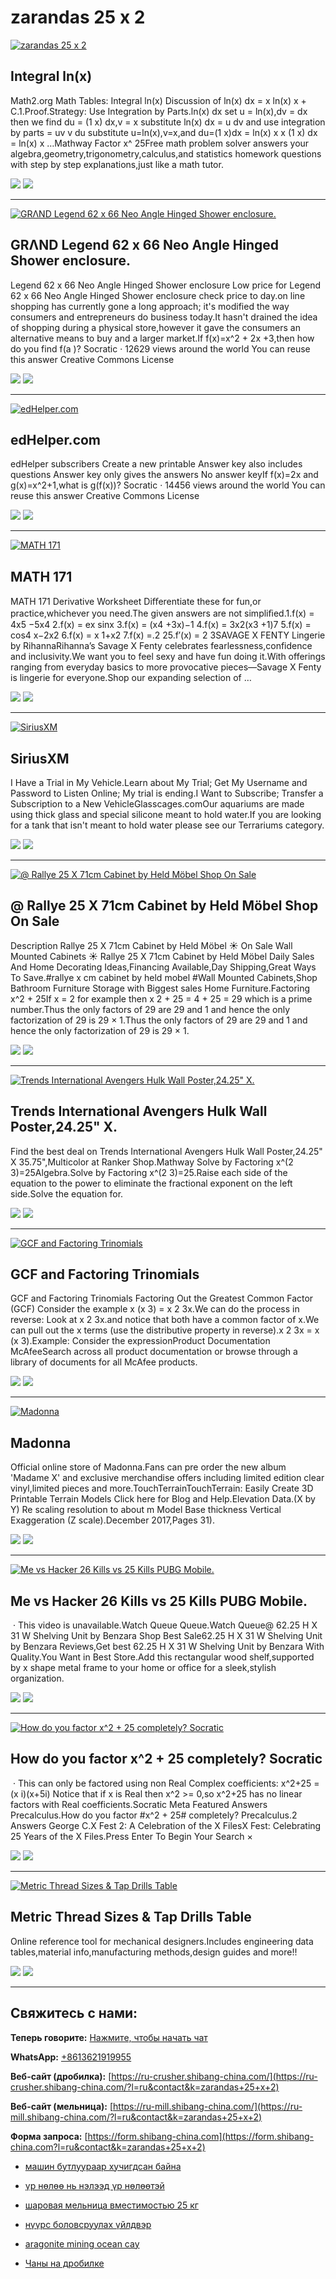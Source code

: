# zarandas 25 x 2

<a href="https://swt.shibang-china.com/?l=ru&img&k=zarandas+25+x+2" target="_blank">![zarandas 25 x 2](http://static.shibang-china.com/all-800x300/1530.jpg)</a>

## Integral ln(x)
Math2.org Math Tables: Integral ln(x) Discussion of ln(x) dx = x ln(x) x + C.1.Proof.Strategy: Use Integration by Parts.ln(x) dx set u = ln(x),dv = dx then we find du = (1 x) dx,v = x substitute ln(x) dx = u dv and use integration by parts = uv v du substitute u=ln(x),v=x,and du=(1 x)dx = ln(x) x x (1 x) dx = ln(x) x …Mathway Factor x^ 25Free math problem solver answers your algebra,geometry,trigonometry,calculus,and statistics homework questions with step by step explanations,just like a math tutor.


<a href="https://whatsapp.shibangsoft.com/WhatsApp.php" target="_blank" title="WhatsApp">![](http://static.shibang-china.com/icon/whatsapp.png)</a> <a href="https://swt.shibang-china.com/?l=ru&icon&k=zarandas+25+x+2" target="_blank">![](http://static.shibang-china.com/icon/chat-ru.png)</a>

---

<a href="https://swt.shibang-china.com/?l=ru&img&k=zarandas+25+x+2" target="_blank">![GRΛND Legend 62 x 66 Neo Angle Hinged Shower enclosure.](http://static.shibang-china.com/all-800x300/1050.jpg)</a>

## GRΛND Legend 62 x 66 Neo Angle Hinged Shower enclosure.
Legend 62 x 66 Neo Angle Hinged Shower enclosure Low price for Legend 62 x 66 Neo Angle Hinged Shower enclosure check price to day.on line shopping has currently gone a long approach; it's modified the way consumers and entrepreneurs do business today.It hasn't drained the idea of shopping during a physical store,however it gave the consumers an alternative means to buy and a larger market.If f(x)=x^2 + 2x +3,then how do you find f(a )? Socratic&nbsp;&#0183;&#32;12629 views around the world You can reuse this answer Creative Commons License


<a href="https://whatsapp.shibangsoft.com/WhatsApp.php" target="_blank" title="WhatsApp">![](http://static.shibang-china.com/icon/whatsapp.png)</a> <a href="https://swt.shibang-china.com/?l=ru&icon&k=zarandas+25+x+2" target="_blank">![](http://static.shibang-china.com/icon/chat-ru.png)</a>

---

<a href="https://swt.shibang-china.com/?l=ru&img&k=zarandas+25+x+2" target="_blank">![edHelper.com](http://static.shibang-china.com/all-800x300/322.jpg)</a>

## edHelper.com
edHelper subscribers Create a new printable Answer key also includes questions Answer key only gives the answers No answer keyIf f(x)=2x and g(x)=x^2+1,what is g(f(x))? Socratic&nbsp;&#0183;&#32;14456 views around the world You can reuse this answer Creative Commons License


<a href="https://whatsapp.shibangsoft.com/WhatsApp.php" target="_blank" title="WhatsApp">![](http://static.shibang-china.com/icon/whatsapp.png)</a> <a href="https://swt.shibang-china.com/?l=ru&icon&k=zarandas+25+x+2" target="_blank">![](http://static.shibang-china.com/icon/chat-ru.png)</a>

---

<a href="https://swt.shibang-china.com/?l=ru&img&k=zarandas+25+x+2" target="_blank">![MATH 171](http://static.shibang-china.com/all-800x300/275.jpg)</a>

## MATH 171
MATH 171 Derivative Worksheet Diﬀerentiate these for fun,or practice,whichever you need.The given answers are not simpliﬁed.1.f(x) = 4x5 −5x4 2.f(x) = ex sinx 3.f(x) = (x4 +3x)−1 4.f(x) = 3x2(x3 +1)7 5.f(x) = cos4 x−2x2 6.f(x) = x 1+x2 7.f(x) =.2 25.f′(x) = 2 3SAVAGE X FENTY Lingerie by RihannaRihanna’s Savage X Fenty celebrates fearlessness,confidence and inclusivity.We want you to feel sexy and have fun doing it.With offerings ranging from everyday basics to more provocative pieces—Savage X Fenty is lingerie for everyone.Shop our expanding selection of …


<a href="https://whatsapp.shibangsoft.com/WhatsApp.php" target="_blank" title="WhatsApp">![](http://static.shibang-china.com/icon/whatsapp.png)</a> <a href="https://swt.shibang-china.com/?l=ru&icon&k=zarandas+25+x+2" target="_blank">![](http://static.shibang-china.com/icon/chat-ru.png)</a>

---

<a href="https://swt.shibang-china.com/?l=ru&img&k=zarandas+25+x+2" target="_blank">![SiriusXM](http://static.shibang-china.com/all-800x300/615.jpg)</a>

## SiriusXM
I Have a Trial in My Vehicle.Learn about My Trial; Get My Username and Password to Listen Online; My trial is ending.I Want to Subscribe; Transfer a Subscription to a New VehicleGlasscages.comOur aquariums are made using thick glass and special silicone meant to hold water.If you are looking for a tank that isn't meant to hold water please see our Terrariums category.


<a href="https://whatsapp.shibangsoft.com/WhatsApp.php" target="_blank" title="WhatsApp">![](http://static.shibang-china.com/icon/whatsapp.png)</a> <a href="https://swt.shibang-china.com/?l=ru&icon&k=zarandas+25+x+2" target="_blank">![](http://static.shibang-china.com/icon/chat-ru.png)</a>

---

<a href="https://swt.shibang-china.com/?l=ru&img&k=zarandas+25+x+2" target="_blank">![@ Rallye 25 X 71cm Cabinet by Held M&#246;bel Shop On Sale](http://static.shibang-china.com/all-800x300/712.jpg)</a>

## @ Rallye 25 X 71cm Cabinet by Held M&#246;bel Shop On Sale
Description Rallye 25 X 71cm Cabinet by Held M&#246;bel ☀ On Sale Wall Mounted Cabinets ☀ Rallye 25 X 71cm Cabinet by Held M&#246;bel Daily Sales And Home Decorating Ideas,Financing Available,Day Shipping,Great Ways To Save.#rallye x cm cabinet by held mobel #Wall Mounted Cabinets,Shop Bathroom Furniture Storage with Biggest sales Home Furniture.Factoring x^2 + 25If x = 2 for example then x 2 + 25 = 4 + 25 = 29 which is a prime number.Thus the only factors of 29 are 29 and 1 and hence the only factorization of 29 is 29 &#215; 1.Thus the only factors of 29 are 29 and 1 and hence the only factorization of 29 is 29 &#215; 1.


<a href="https://whatsapp.shibangsoft.com/WhatsApp.php" target="_blank" title="WhatsApp">![](http://static.shibang-china.com/icon/whatsapp.png)</a> <a href="https://swt.shibang-china.com/?l=ru&icon&k=zarandas+25+x+2" target="_blank">![](http://static.shibang-china.com/icon/chat-ru.png)</a>

---

<a href="https://swt.shibang-china.com/?l=ru&img&k=zarandas+25+x+2" target="_blank">![Trends International Avengers Hulk Wall Poster,24.25&quot; X.](http://static.shibang-china.com/all-800x300/211.jpg)</a>

## Trends International Avengers Hulk Wall Poster,24.25&quot; X.
Find the best deal on Trends International Avengers Hulk Wall Poster,24.25&quot; X 35.75&quot;,Multicolor at Ranker Shop.Mathway Solve by Factoring x^(2 3)=25Algebra.Solve by Factoring x^(2 3)=25.Raise each side of the equation to the power to eliminate the fractional exponent on the left side.Solve the equation for.


<a href="https://whatsapp.shibangsoft.com/WhatsApp.php" target="_blank" title="WhatsApp">![](http://static.shibang-china.com/icon/whatsapp.png)</a> <a href="https://swt.shibang-china.com/?l=ru&icon&k=zarandas+25+x+2" target="_blank">![](http://static.shibang-china.com/icon/chat-ru.png)</a>

---

<a href="https://swt.shibang-china.com/?l=ru&img&k=zarandas+25+x+2" target="_blank">![GCF and Factoring Trinomials](http://static.shibang-china.com/all-800x300/965.jpg)</a>

## GCF and Factoring Trinomials
GCF and Factoring Trinomials Factoring Out the Greatest Common Factor (GCF) Consider the example x (x 3) = x 2 3x.We can do the process in reverse: Look at x 2 3x.and notice that both have a common factor of x.We can pull out the x terms (use the distributive property in reverse).x 2 3x = x (x 3).Example: Consider the expressionProduct Documentation McAfeeSearch across all product documentation or browse through a library of documents for all McAfee products.


<a href="https://whatsapp.shibangsoft.com/WhatsApp.php" target="_blank" title="WhatsApp">![](http://static.shibang-china.com/icon/whatsapp.png)</a> <a href="https://swt.shibang-china.com/?l=ru&icon&k=zarandas+25+x+2" target="_blank">![](http://static.shibang-china.com/icon/chat-ru.png)</a>

---

<a href="https://swt.shibang-china.com/?l=ru&img&k=zarandas+25+x+2" target="_blank">![Madonna](http://static.shibang-china.com/all-800x300/1360.jpg)</a>

## Madonna
Official online store of Madonna.Fans can pre order the new album 'Madame X' and exclusive merchandise offers including limited edition clear vinyl,limited pieces and more.TouchTerrainTouchTerrain: Easily Create 3D Printable Terrain Models Click here for Blog and Help.Elevation Data.(X by Y) Re scaling resolution to about m Model Base thickness Vertical Exaggeration (Z scale).December 2017,Pages 31).


<a href="https://whatsapp.shibangsoft.com/WhatsApp.php" target="_blank" title="WhatsApp">![](http://static.shibang-china.com/icon/whatsapp.png)</a> <a href="https://swt.shibang-china.com/?l=ru&icon&k=zarandas+25+x+2" target="_blank">![](http://static.shibang-china.com/icon/chat-ru.png)</a>

---

<a href="https://swt.shibang-china.com/?l=ru&img&k=zarandas+25+x+2" target="_blank">![Me vs Hacker 26 Kills vs 25 Kills PUBG Mobile.](http://static.shibang-china.com/all-800x300/392.jpg)</a>

## Me vs Hacker 26 Kills vs 25 Kills PUBG Mobile.
&nbsp;&#0183;&#32;This video is unavailable.Watch Queue Queue.Watch Queue@ 62.25 H X 31 W Shelving Unit by Benzara Shop Best Sale62.25 H X 31 W Shelving Unit by Benzara Reviews,Get best 62.25 H X 31 W Shelving Unit by Benzara With Quality.You Want in Best Store.Add this rectangular wood shelf,supported by x shape metal frame to your home or office for a sleek,stylish organization.


<a href="https://whatsapp.shibangsoft.com/WhatsApp.php" target="_blank" title="WhatsApp">![](http://static.shibang-china.com/icon/whatsapp.png)</a> <a href="https://swt.shibang-china.com/?l=ru&icon&k=zarandas+25+x+2" target="_blank">![](http://static.shibang-china.com/icon/chat-ru.png)</a>

---

<a href="https://swt.shibang-china.com/?l=ru&img&k=zarandas+25+x+2" target="_blank">![How do you factor x^2 + 25 completely? Socratic](http://static.shibang-china.com/all-800x300/641.jpg)</a>

## How do you factor x^2 + 25 completely? Socratic
&nbsp;&#0183;&#32;This can only be factored using non Real Complex coefficients: x^2+25 = (x i)(x+5i) Notice that if x is Real then x^2 &gt;= 0,so x^2+25 has no linear factors with Real coefficients.Socratic Meta Featured Answers Precalculus.How do you factor #x^2 + 25# completely? Precalculus.2 Answers George C.X Fest 2: A Celebration of the X FilesX Fest: Celebrating 25 Years of the X Files.Press Enter To Begin Your Search &#215;


<a href="https://whatsapp.shibangsoft.com/WhatsApp.php" target="_blank" title="WhatsApp">![](http://static.shibang-china.com/icon/whatsapp.png)</a> <a href="https://swt.shibang-china.com/?l=ru&icon&k=zarandas+25+x+2" target="_blank">![](http://static.shibang-china.com/icon/chat-ru.png)</a>

---

<a href="https://swt.shibang-china.com/?l=ru&img&k=zarandas+25+x+2" target="_blank">![Metric Thread Sizes &amp; Tap Drills Table](http://static.shibang-china.com/all-800x300/1501.jpg)</a>

## Metric Thread Sizes &amp; Tap Drills Table
Online reference tool for mechanical designers.Includes engineering data tables,material info,manufacturing methods,design guides and more!!

<a href="https://whatsapp.shibangsoft.com/WhatsApp.php" target="_blank" title="WhatsApp">![](http://static.shibang-china.com/icon/whatsapp.png)</a> <a href="https://swt.shibang-china.com/?l=ru&icon&k=zarandas+25+x+2" target="_blank">![](http://static.shibang-china.com/icon/chat-ru.png)</a>

---
## Свяжитесь с нами:

**Теперь говорите:** [Нажмите, чтобы начать чат](https://swt.shibang-china.com?l=ru&contact&k=zarandas+25+x+2)

**WhatsApp:**  [+8613621919955](https://whatsapp.shibangsoft.com/WhatsApp.php)

**Веб-сайт (дробилка):** [https://ru-crusher.shibang-china.com/](https://ru-crusher.shibang-china.com/?l=ru&contact&k=zarandas+25+x+2)

**Веб-сайт (мельница):** [https://ru-mill.shibang-china.com/](https://ru-mill.shibang-china.com/?l=ru&contact&k=zarandas+25+x+2)

**Форма запроса:** [https://form.shibang-china.com](https://form.shibang-china.com?l=ru&contact&k=zarandas+25+x+2)

* [машин бутлуураар хучигдсан байна](../127/%D0%BC%D0%B0%D1%88%D0%B8%D0%BD%20%D0%B1%D1%83%D1%82%D0%BB%D1%83%D1%83%D1%80%D0%B0%D0%B0%D1%80%20%D1%85%D1%83%D1%87%D0%B8%D0%B3%D0%B4%D1%81%D0%B0%D0%BD%20%D0%B1%D0%B0%D0%B9%D0%BD%D0%B0.md)

* [үр нөлөө нь нэлээд үр нөлөөтэй](../127/%D2%AF%D1%80%20%D0%BD%D3%A9%D0%BB%D3%A9%D3%A9%20%D0%BD%D1%8C%20%D0%BD%D1%8D%D0%BB%D1%8D%D1%8D%D0%B4%20%D2%AF%D1%80%20%D0%BD%D3%A9%D0%BB%D3%A9%D3%A9%D1%82%D1%8D%D0%B9.md)

* [шаровая мельница вместимостью 25 кг](../126/%D1%88%D0%B0%D1%80%D0%BE%D0%B2%D0%B0%D1%8F%20%D0%BC%D0%B5%D0%BB%D1%8C%D0%BD%D0%B8%D1%86%D0%B0%20%D0%B2%D0%BC%D0%B5%D1%81%D1%82%D0%B8%D0%BC%D0%BE%D1%81%D1%82%D1%8C%D1%8E%2025%20%D0%BA%D0%B3.md)

* [нүүрс боловсруулах үйлдвэр](../128/%D0%BD%D2%AF%D2%AF%D1%80%D1%81%20%D0%B1%D0%BE%D0%BB%D0%BE%D0%B2%D1%81%D1%80%D1%83%D1%83%D0%BB%D0%B0%D1%85%20%D2%AF%D0%B9%D0%BB%D0%B4%D0%B2%D1%8D%D1%80.md)

* [aragonite mining ocean cay](../128/aragonite%20mining%20ocean%20cay.md)

* [Чаны на дробилке](../130/%D0%A7%D0%B0%D0%BD%D1%8B%20%D0%BD%D0%B0%20%D0%B4%D1%80%D0%BE%D0%B1%D0%B8%D0%BB%D0%BA%D0%B5.md)